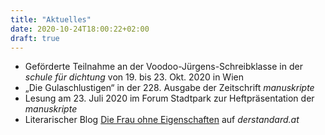 ```yaml
---
title: "Aktuelles"
date: 2020-10-24T18:00:22+02:00
draft: true
---
```


* Geförderte Teilnahme an der Voodoo-Jürgens-Schreibklasse in der _schule für dichtung_ von 19. bis 23. Okt. 2020 in Wien
* „Die Gulaschlustigen“ in der 228. Ausgabe der Zeitschrift _manuskripte_
* Lesung am 23. Juli 2020 im Forum Stadtpark zur Heftpräsentation der _manuskripte_
* Literarischer Blog [Die Frau ohne Eigenschaften](https://www.derstandard.at/diskurs/userblogs/ub-die-frau-ohne-eigenschaften) auf _derstandard.at_
